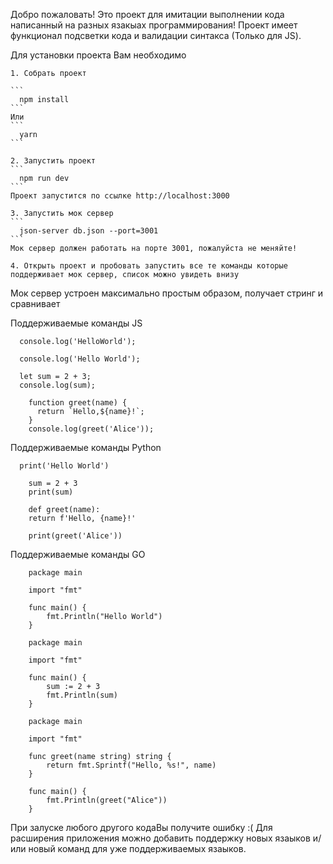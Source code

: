  Добро пожаловать!
 Это проект для имитации выполнении кода написанный на разных язакыах программирования!
 Проект имеет функционал подсветки кода и валидации синтакса (Только для JS).

  Для установки проекта Вам необходимо

    1. Собрать проект

    ```
      npm install
    ```
    Или
    ```
      yarn
    ```

    2. Запустить проект
    ```
      npm run dev
    ```
    Проект запустится по ссылке http://localhost:3000

    3. Запустить мок сервер
    ```
      json-server db.json --port=3001
    ```
    Мок сервер должен работать на порте 3001, пожалуйста не меняйте!
  
    4. Открыть проект и пробовать запустить все те команды которые поддерживает мок сервер, список можно увидеть внизу 

  Мок сервер устроен максимально простым образом, получает стринг и сравнивает 

  Поддерживаемые команды JS

```
  console.log('HelloWorld');
```
```
  console.log('Hello World');
```

```
  let sum = 2 + 3;
  console.log(sum);
```
```
    function greet(name) {
      return `Hello,${name}!`;
    }
    console.log(greet('Alice'));
```

  Поддерживаемые команды Python
```
  print('Hello World')
```

```
    sum = 2 + 3
    print(sum)
```
``` 
    def greet(name):
    return f'Hello, {name}!'

    print(greet('Alice'))
```


  Поддерживаемые команды GO

```  
    package main

    import "fmt"

    func main() {
        fmt.Println("Hello World")
    }
```
``` 
    package main

    import "fmt"

    func main() {
        sum := 2 + 3
        fmt.Println(sum)
    }
```
``` 
    package main

    import "fmt"

    func greet(name string) string {
        return fmt.Sprintf("Hello, %s!", name)
    }

    func main() {
        fmt.Println(greet("Alice"))
    }
```


При залуске любого другого кодаВы получите ошибку :(
Для расширения приложения можно добавить поддержку новых язаыков и/или новый команд для уже поддерживаемых язаыков.
